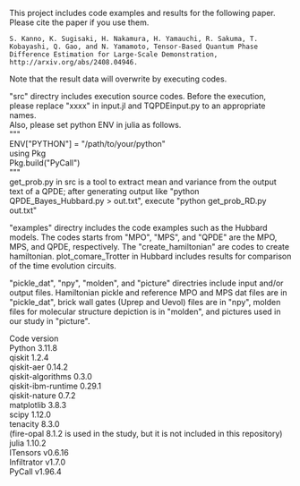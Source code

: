 This project includes code examples and results for the following paper. Please cite the paper if you use them.

    S. Kanno, K. Sugisaki, H. Nakamura, H. Yamauchi, R. Sakuma, T. Kobayashi, Q. Gao, and N. Yamamoto, Tensor-Based Quantum Phase Difference Estimation for Large-Scale Demonstration, http://arxiv.org/abs/2408.04946.

Note that the result data will overwrite by executing codes.

"src" directry includes execution source codes. Before the execution, please replace "xxxx" in input.jl and TQPDEinput.py to an appropriate names.  
Also, please set python ENV in julia as follows.  
"""  
ENV["PYTHON"] = "/path/to/your/python"  
using Pkg  
Pkg.build("PyCall")  
"""  
get_prob.py in src is a tool to extract mean and variance from the output text of a QPDE; after generating output like "python QPDE_Bayes_Hubbard.py > out.txt", execute "python get_prob_RD.py out.txt"


"examples" directry includes the code examples such as the Hubbard models. 
The codes starts from "MPO", "MPS", and "QPDE" are the MPO, MPS, and QPDE, respectively. The "create_hamiltonian" are codes to create hamiltonian. plot_comare_Trotter in Hubbard includes results for comparison  of  the  time  evolution  circuits.


"pickle_dat", "npy", "molden", and "picture" directries include input and/or output files. Hamiltonian pickle and reference MPO and MPS dat files are in "pickle_dat", brick wall gates (Uprep and Uevol) files are in "npy", molden files for molecular structure depiction is in "molden", and pictures used in our study in "picture".


Code version  
Python                    3.11.8  
qiskit                    1.2.4  
qiskit-aer                0.14.2  
qiskit-algorithms         0.3.0  
qiskit-ibm-runtime        0.29.1  
qiskit-nature             0.7.2  
matplotlib                3.8.3  
scipy                     1.12.0  
tenacity                  8.3.0  
(fire-opal 8.1.2 is used in the study, but it is not included in this repository)  
julia                     1.10.2  
ITensors                  v0.6.16  
Infiltrator               v1.7.0  
PyCall                    v1.96.4  